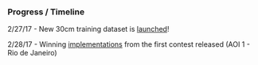 ### Progress / Timeline
2/27/17 - New 30cm training dataset is [launched](https://spacenetchallenge.github.io)!

2/28/17 - Winning [implementations](https://github.com/SpaceNetChallenge/BuildingDetectors) from the first contest released (AOI 1 - Rio de Janeiro)
